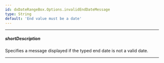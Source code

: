 ```yaml
---
id: dxDateRangeBox.Options.invalidEndDateMessage
type: String
default: 'End value must be a date'
---
```

---
##### shortDescription
Specifies a message displayed if the typed end date is not a valid date.

---

